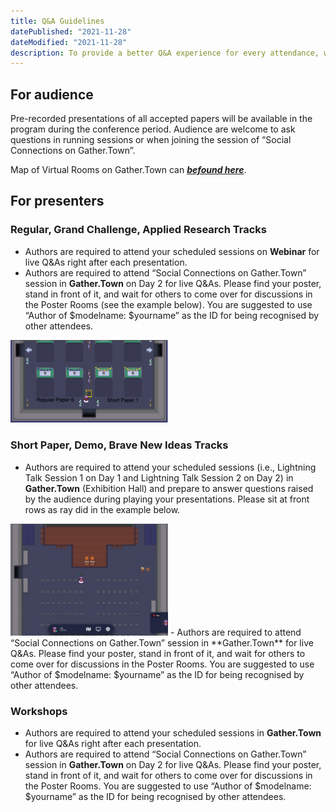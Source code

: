 ```yaml
---
title: Q&A Guidelines
datePublished: "2021-11-28"
dateModified: "2021-11-28"
description: To provide a better Q&A experience for every attendance, we would like to introduce the Q&A guidelines for presenters and audience respectively. 
---
```



## For audience
Pre-recorded presentations of all accepted papers will be available in the program during the conference period. Audience are welcome to ask questions in running sessions or when joining the session of “Social Connections on Gather.Town”. 

Map of Virtual Rooms on Gather.Town can **[*befound here*](https://mmasia2021.uqcloud.net//gather-town-map)**.

## For presenters

### Regular, Grand Challenge, Applied Research Tracks

- Authors are required to attend your scheduled sessions on **Webinar** for live Q&As right after each presentation.
- Authors are required to attend “Social Connections on Gather.Town” session in **Gather.Town** on Day 2 for live Q&As. Please find your poster, stand in front of it, and wait for others to come over for discussions in the Poster Rooms (see the example below). You are suggested to use “Author of $modelname: $yourname” as the ID for being recognised by other attendees.


<img src="./ray-at-poster-room.png" alt="at-poster-room" width="50%"/>

### Short Paper, Demo, Brave New Ideas Tracks
- Authors are required to attend your scheduled sessions (i.e., Lightning Talk Session 1 on Day 1 and Lightning Talk Session 2 on Day 2) in **Gather.Town** (Exhibition Hall) and prepare to answer questions raised by the audience during playing your presentations. Please sit at front rows as ray did in the example below.
<img src="./ray-at-exibition-hall.png" alt="at-poster-room" width="50%"/>
- Authors are required to attend “Social Connections on Gather.Town” session in **Gather.Town** for live Q&As. Please find your poster, stand in front of it, and wait for others to come over for discussions in the Poster Rooms. You are suggested to use “Author of $modelname: $yourname” as the ID for being recognised by other attendees.

### Workshops
- Authors are required to attend your scheduled sessions in **Gather.Town** for live Q&As right after each presentation. 
- Authors are required to attend “Social Connections on Gather.Town” session in **Gather.Town** on Day 2 for live Q&As. Please find your poster, stand in front of it, and wait for others to come over for discussions in the Poster Rooms. You are suggested to use “Author of $modelname: $yourname” as the ID for being recognised by other attendees.

